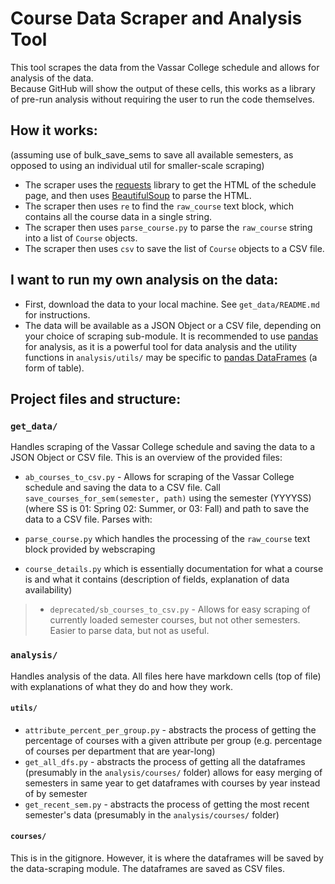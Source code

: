 # Course Data Scraper and Analysis Tool

This tool scrapes the data from the Vassar College schedule and allows for analysis of the data. \
Because GitHub will show the output of these cells, this works as a library of pre-run analysis without requiring the user to run the code themselves.

## How it works:

(assuming use of bulk_save_sems to save all available semesters, as opposed to using an individual util for smaller-scale scraping)

- The scraper uses the [requests](https://pypi.org/project/requests/) library to get the HTML of the schedule page, and then uses [BeautifulSoup](https://pypi.org/project/beautifulsoup4/) to parse the HTML.
- The scraper then uses `re` to find the `raw_course` text block, which contains all the course data in a single string.
- The scraper then uses `parse_course.py` to parse the `raw_course` string into a list of `Course` objects.
- The scraper then uses `csv` to save the list of `Course` objects to a CSV file.

## I want to run my own analysis on the data:

- First, download the data to your local machine. See `get_data/README.md` for instructions.
- The data will be available as a JSON Object or a CSV file, depending on your choice of scraping sub-module. It is recommended to use [pandas](https://pandas.pydata.org/) for analysis, as it is a powerful tool for data analysis and the utility functions in `analysis/utils/` may be specific to [pandas DataFrames](https://pandas.pydata.org/docs/reference/api/pandas.DataFrame.html) (a form of table).

## Project files and structure:

### `get_data/`

Handles scraping of the Vassar College schedule and saving the data to a JSON Object or CSV file. This is an overview of the provided files:

- `ab_courses_to_csv.py` - Allows for scraping of the Vassar College schedule and saving the data to a CSV file.
  Call `save_courses_for_sem(semester, path)` using the semester (YYYYSS) (where SS is 01: Spring 02: Summer, or 03: Fall) and path to save the data to a CSV file. Parses with:

- `parse_course.py` which handles the processing of the `raw_course` text block provided by webscraping

- `course_details.py` which is essentially documentation for what a course is and what it contains (description of fields, explanation of data availability)

> - `deprecated/sb_courses_to_csv.py` - Allows for easy scraping of currently loaded semester courses, but not other semesters. Easier to parse data, but not as useful.

### `analysis/`

Handles analysis of the data. All files here have markdown cells (top of file) with explanations of what they do and how they work.

#### `utils/`

- `attribute_percent_per_group.py` - abstracts the process of getting the percentage of courses with a given attribute per group (e.g. percentage of courses per department that are year-long)
- `get_all_dfs.py` - abstracts the process of getting all the dataframes (presumably in the `analysis/courses/` folder)
  allows for easy merging of semesters in same year to get dataframes with courses by year instead of by semester
- `get_recent_sem.py` - abstracts the process of getting the most recent semester's data (presumably in the `analysis/courses/` folder)

#### `courses/`

This is in the gitignore. However, it is where the dataframes will be saved by the data-scraping module. The dataframes are saved as CSV files.
